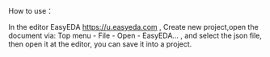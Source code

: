          
How to use：

In the editor EasyEDA https://u.easyeda.com , 
Create new project,open the document via: Top menu - File - Open - EasyEDA... , and select the json file, then open it at the editor, you can save it into a project.


